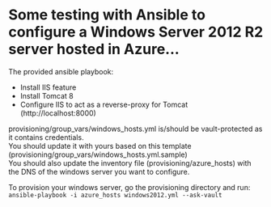 # Some testing with Ansible to configure a Windows Server 2012 R2 server hosted in Azure...

The provided ansible playbook:   
* Install IIS feature
* Install Tomcat 8
* Configure IIS to act as a reverse-proxy for Tomcat (http://localhost:8000)
   
provisioning/group_vars/windows_hosts.yml is/should be vault-protected as it contains credentials.   
You should update it with yours based on this template (provisioning/group_vars/windows_hosts.yml.sample)    
You should also update the inventory file (provisioning/azure_hosts) with the DNS of the windows server you want to configure.   
   
To provision your windows server, go the provisioning directory and run:  
`ansible-playbook -i azure_hosts windows2012.yml --ask-vault`
